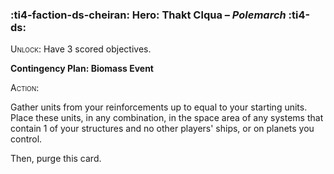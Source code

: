 ### :ti4-faction-ds-cheiran: **Hero**: Thakt Clqua – _Polemarch_ :ti4-ds:

<span style="font-variant:small-caps;">Unlock</span>: Have 3 scored objectives.

**Contingency Plan: Biomass Event**

<span style="font-variant:small-caps;">Action:</span>

Gather units from your reinforcements up to equal to your starting units. 
Place these units, in any combination, in the space area of any systems that contain 1 of your structures and no other players' ships, or on planets you control. 

Then, purge this card.
